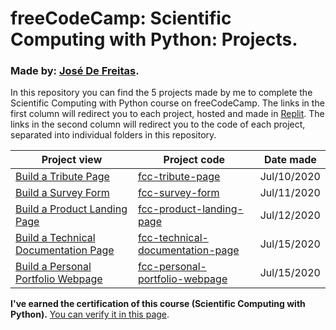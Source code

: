 # freeCodeCamp: Scientific Computing with Python: Projects.
### Made by: [José De Freitas](https://github.com/JoseDeFreitas/).

In this repository you can find the 5 projects made by me to complete the Scientific Computing with Python course on freeCodeCamp. The links in the first column will redirect you to each project, hosted and made in [Replit](https://replit.com/). The links in the second column will redirect you to the code of each project, separated into individual folders in this repository.

Project view | Project code | Date made
-------- | -------- | ---------
[Build a Tribute Page](https://codepen.io/josedefreitas/full/ZEQopOo) | [fcc-tribute-page](https://github.com/JoseDeFreitas/fcc-responsive-web-design/tree/main/fcc-tribute-page) | Jul/10/2020
[Build a Survey Form](https://codepen.io/josedefreitas/full/yLeEPzY) | [fcc-survey-form](https://github.com/JoseDeFreitas/fcc-responsive-web-design/tree/main/fcc-survey-form) | Jul/11/2020
[Build a Product Landing Page](https://codepen.io/josedefreitas/full/MWKBaVK) | [fcc-product-landing-page](https://github.com/JoseDeFreitas/fcc-responsive-web-design/tree/main/fcc-product-landing-page) | Jul/12/2020
[Build a Technical Documentation Page](https://codepen.io/josedefreitas/full/VweBEbL) | [fcc-technical-documentation-page](https://github.com/JoseDeFreitas/fcc-responsive-web-design/tree/main/fcc-technical-documentation-page) | Jul/15/2020
[Build a Personal Portfolio Webpage](https://codepen.io/josedefreitas/full/MWKqMzg) | [fcc-personal-portfolio-webpage](https://github.com/JoseDeFreitas/fcc-responsive-web-design/tree/main/fcc-personal-portfolio-webpage) | Jul/15/2020

**I've earned the certification of this course (Scientific Computing with Python).** [You can verify it in this page](https://www.freecodecamp.org/certification/josedefreitas/responsive-web-design).
